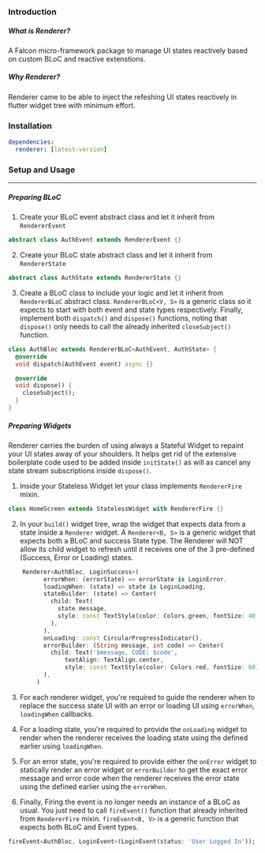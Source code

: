 ### Introduction
##### What is Renderer?
A Falcon micro-framework package to manage UI states reactively based on custom BLoC and reactive extenstions.

##### Why Renderer?
Renderer came to be able to inject the refeshing UI states reactively in flutter widget tree with minimum effort.

### Installation

```yaml
dependencies:
  renderer: [latest-version]
```

### Setup and Usage

---
##### Preparing BLoC
1. Create your BLoC event abstract class and let it inherit from `RendererEvent`
```dart
abstract class AuthEvent extends RendererEvent {}
```
2. Create your BLoC state abstract class and let it inherit from `RendererState`
```dart
abstract class AuthState extends RendererState {}
```
3. Create a BLoC class to include your logic and let it inherit from `RendererBLoC` abstract class. `RendererBLoC<V, S>` is a generic class so it expects to start with both event and state types respectively. Finally, implement both `dispatch()` and `dispose()` functions, noting that `dispose()` only needs to call the already inherited `closeSubject()` function.
```dart
class AuthBloc extends RendererBLoC<AuthEvent, AuthState> {
  @override
  void dispatch(AuthEvent event) async {}

  @override
  void dispose() {
    closeSubject();
  }
}
```
##### Preparing Widgets
Renderer carries the burden of using always a Stateful Widget to repaint your UI states away of your shoulders. It helps get rid of the extensive boilerplate code used to be added inside `initState()` as will as cancel any state stream subscriptions inside `dispose()`.

1. Inside your Stateless Widget let your class implements `RendererFire` mixin.
```dart
class HomeScreen extends StatelessWidget with RendererFire {}
```

2. In your `build()` widget tree, wrap the widget that expects data from a state inside a `Renderer` widget. A `Renderer<B, S>` is a generic widget that expects both a BLoC and success State type. The Renderer will NOT allow its child widget to refresh until it receives one of the 3 pre-defined (Success, Error or Loading) states.

```dart
    Renderer<AuthBloc, LoginSuccess>(
          errorWhen: (errorState) => errorState is LoginError,
          loadingWhen: (state) => state is LoginLoading,
          stateBuilder: (state) => Center(
            child: Text(
              state.message,
              style: const TextStyle(color: Colors.green, fontSize: 40),
            ),
          ),
          onLoading: const CircularProgressIndicator(),
          errorBuilder: (String message, int code) => Center(
            child: Text('$message, CODE: $code',
                textAlign: TextAlign.center,
                style: const TextStyle(color: Colors.red, fontSize: 60)),
          ),
        )
```

3. For each renderer widget, you're required to guide the renderer when to replace the success state UI with an error or loading UI using `errorWhen`, `loadingWhen` callbacks.

4. For a loading state, you're required to provide the `onLoading` widget to render when the renderer receives the loading state using the defined earlier using `loadingWhen`.

5. For an error state, you're required to provide either the `onError` widget to statically render an error widget or `errorBuilder` to get the exact error message and error code when the renderer receives the error state using the defined earlier using the `errorWhen`.

6. Finally, Firing the event is no longer needs an instance of a BLoC as usual. You just need to call `fireEvent()` function that already inherited from `RendererFire` mixin. `fireEvent<B, V>` is a generic function that expects both BLoC and Event types.

```dart
fireEvent<AuthBloc, LoginEvent>(LoginEvent(status: 'User Logged In'));
```

